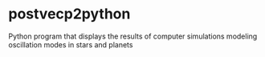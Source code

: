 # postvecp2python
Python program that displays the results of computer simulations modeling oscillation modes in stars and planets
